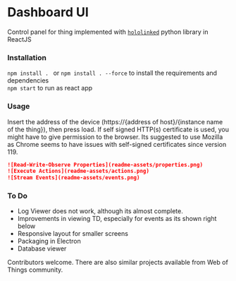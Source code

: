 # Dashboard UI

Control panel for thing implemented with [`hololinked`](https://github.com/VigneshVSV/hololinked) python library in ReactJS

### Installation

```npm install . ``` or ```npm install . --force``` to install the requirements and dependencies <br/>
```npm start``` to run as react app <br/>

### Usage

Insert the address of the device (https://{address of host}/{instance name of the thing}), then press load. If self signed
HTTP(s) certificate is used, you might have to give permission to the browser. Its suggested to use Mozilla as Chrome seems
to have issues with self-signed certificates since version 119. 


```markdown
![Read-Write-Observe Properties](readme-assets/properties.png)
![Execute Actions](readme-assets/actions.png)
![Stream Events](readme-assets/events.png)

```
### To Do

- Log Viewer does not work, although its almost complete. 
- Improvements in viewing TD, especially for events as its shown right below 
- Responsive layout for smaller screens
- Packaging in Electron
- Database viewer

Contributors welcome. There are also similar projects available from Web of Things community. 
